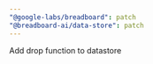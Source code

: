 ```yaml
---
"@google-labs/breadboard": patch
"@breadboard-ai/data-store": patch
---
```


Add drop function to datastore
